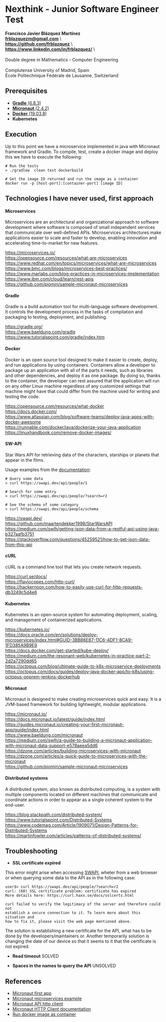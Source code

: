 # Nexthink - Junior Software Engineer Test
	
**Francisco Javier Blázquez Martínez** \
**frblazquezm@gmail.com** \                     
**https://github.com/frblazquez** \            
**https://www.linkedin.com/in/frblazquez/** \  
\
Double degree in Mathematics - Computer Engineering \
\
Complutense University of Madrid, Spain \
École Politechnique Fédérale de Lausanne, Switzerland 



## Prerequisites

- [**Gradle** (6.8.3)](https://gradle.org/)        
- [**Micronaut** (2.4.2)](https://micronaut.io/)   
- [**Docker** (19.03.8)](https://www.docker.com/)   
- **Kubernetes**



## Execution

Up to this point we have a microservice implemented in java with Micronaut framework and Gradle. To compile, test, create a docker image and deploy this we have to execute the following:

```
# Run the tests
> ./gradlew  clean test dockerbuild

# Get the image ID returned and run the image as a container
docker run -p [host-port]:[container-port] [image ID]
```



## Technologies I have never used, first approach

#### Microservices

Microservices are an architectural and organizational approach to software development where software is composed of small independent services that communicate over well-defined APIs. Microservices architectures make applications easier to scale and faster to develop, enabling innovation and accelerating time-to-market for new features.

https://microservices.io/ \
https://opensource.com/resources/what-are-microservices \
https://www.redhat.com/en/topics/microservices/what-are-microservices \
https://www.bmc.com/blogs/microservices-best-practices/ \
https://www.marlabs.com/blog-practices-in-microservices-implementation  \
https://www.ibm.com/cloud/learn/rest-apis \
https://github.com/piomin/sample-micronaut-microservices

#### Gradle

Gradle is a build automation tool for multi-language software development. It controls the development process in the tasks of compilation and packaging to testing, deployment, and publishing.

https://gradle.org/ \
https://www.baeldung.com/gradle \
https://www.tutorialspoint.com/gradle/index.htm 


#### Docker

Docker is an open source tool designed to make it easier to create, deploy, and run applications by using containers. Containers allow a developer to package up an application with all of the parts it needs, such as libraries and other dependencies, and deploy it as one package. By doing so, thanks to the container, the developer can rest assured that the application will run on any other Linux machine regardless of any customized settings that machine might have that could differ from the machine used for writing and testing the code.

https://opensource.com/resources/what-docker \
https://docs.docker.com/ \
https://www.atlassian.com/blog/software-teams/deploy-java-apps-with-docker-awesome \
https://runnable.com/docker/java/dockerize-your-java-application \
https://linuxhandbook.com/remove-docker-images/


#### SW-API

Star Wars API for retrieving data of the characters, starships or planets that appear in the films. 

Usage examples from the [documentation](https://swapi.dev/documentation):

```
# Query some data
> curl https://swapi.dev/api/people/1
```

```
# Search for some entry
> curl https://swapi.dev/api/people/?search=r2
```
 
```
# See the schema of some category
> curl https://swapi.dev/api/people/schema 
```

https://swapi.dev/ \
https://github.com/maartendekker1998/StarWarsAPI \
https://medium.com/swlh/getting-json-data-from-a-restful-api-using-java-b327aafb3751 \
https://stackoverflow.com/questions/45259521/how-to-get-json-data-from-this-api 


#### cURL

cURL is a command line tool that lets you create network requests.

https://curl.se/docs/ \
https://flaviocopes.com/http-curl/ \
https://hackernoon.com/how-to-easily-use-curl-for-http-requests-db3249c5d4e6 


#### Kubernetes

Kubernetes is an open-source system for automating deployment, scaling, and management of containerized applications.

https://kubernetes.io/ \
https://docs.oracle.com/en/solutions/deploy-microservices/index.html#GUID-3BB86E87-11C6-4DF1-8CA9-1FD385A9B9E9 \
https://docs.docker.com/get-started/kube-deploy/ \
https://medium.com/the-resonant-web/kubernetes-in-practice-part-2-2d2a7290dd65 \
https://octopus.com/blog/ultimate-guide-to-k8s-microservice-deployments \
https://octopus.com/docs/guides/deploy-java-docker-app/to-k8s/using-octopus-onprem-jenkins-dockerhub


#### Micronaut

Micronaut is designed to make creating microservices quick and easy. It is a JVM-based framework for building lightweight, modular applications. 

https://micronaut.io/ \
https://docs.micronaut.io/latest/guide/index.html \
https://guides.micronaut.io/creating-your-first-micronaut-app/guide/index.html \
https://www.baeldung.com/micronaut \
https://medium.com/swlh/a-guide-to-building-a-micronaut-application-with-micronaut-data-support-e578aeea5dd6 \
https://dzone.com/articles/building-microservices-with-micronaut \
https://dzone.com/articles/a-quick-guide-to-microservices-with-the-micronaut \
https://github.com/piomin/sample-micronaut-microservices


#### Distributed systems

A distributed system, also known as distributed computing, is a system with multiple components located on different machines that communicate and coordinate actions in order to appear as a single coherent system to the end-user.

https://blog.stackpath.com/distributed-system/ \
https://www.tutorialspoint.com/Distributed-Systems \
https://www.codemag.com/Article/1909071/Design-Patterns-for-Distributed-Systems \
https://martinfowler.com/articles/patterns-of-distributed-systems/ 



## Troubleshooting

* **SSL certificate expired**

This error might arise when accessing [SWAPI](https://swapi.dev/), wheter from a web browser or when querying some data to the API as in the following case:

```
user$> curl https://swapi.dev/api/people/?search=r2
curl: (60) SSL certificate problem: certificate has expired
More details here: https://curl.haxx.se/docs/sslcerts.html

curl failed to verify the legitimacy of the server and therefore could not
establish a secure connection to it. To learn more about this situation and
how to fix it, please visit the web page mentioned above.
```

The solution is establishing a new certificate for the API, what has to be done by the developers/maintainers or. Another temporarily solution is changing the date of our device so that it seems to it that the certificate is not expired. 

* **Read timeout**
SOLVED

* **Spaces in the names to query the API**
UNSOLVED


## References

- [Micronaut first app](https://guides.micronaut.io/creating-your-first-micronaut-app/guide/index.html)
- [Micronaut microservices example](https://github.com/piomin/sample-micronaut-microservices)
- [Micronaut API http client](https://guides.micronaut.io/micronaut-client-http/guide/index.html)
- [Micronaut HTTP Client documentation](https://docs.micronaut.io/latest/guide/index.html#httpClient)
- [Run docker image as container](https://docs.docker.com/language/nodejs/run-containers/)



